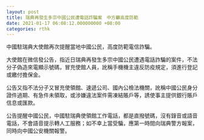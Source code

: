 ```yaml
---
layout: post
title: 瑞典再發生多宗中國公民遭電話詐騙案　中方籲高度防範
date: 2021-01-17 06:08:12.000000000 +08:00
categories: rthk
---
```


中國駐瑞典大使館再次提醒當地中國公民，高度防範電信詐騙。

大使館在微信發公告，指近日瑞典再發生多宗中國公民遭遇電話詐騙的案件，不法分子偽造來電顯示號碼，冒充使館人員，訛稱手機機主違反防疫規定，須進行登記或繳付擔保金。

公告又指不法分子又冒充使領館、速遞公司、國內公檢法機關，訛稱中國公民身分證件過期、有急件未領取，或涉嫌違法案件需凍結賬戶等，誘使事主提供銀行賬戶信息或匯款。

公告提醒中國公民，中國駐瑞典使領館工作電話，都是直撥號碼，沒有錄音或語音電話，不會語音提示轉人工服務；如不幸上當受騙，應第一時間向瑞典警方報案，同時向中國公安機關報警。
